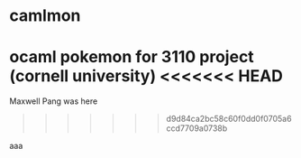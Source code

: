 # camlmon
ocaml pokemon for 3110 project (cornell university)
<<<<<<< HEAD
=======

Maxwell Pang was here
>>>>>>> d9d84ca2bc58c60f0dd0f0705a6ccd7709a0738b

aaa